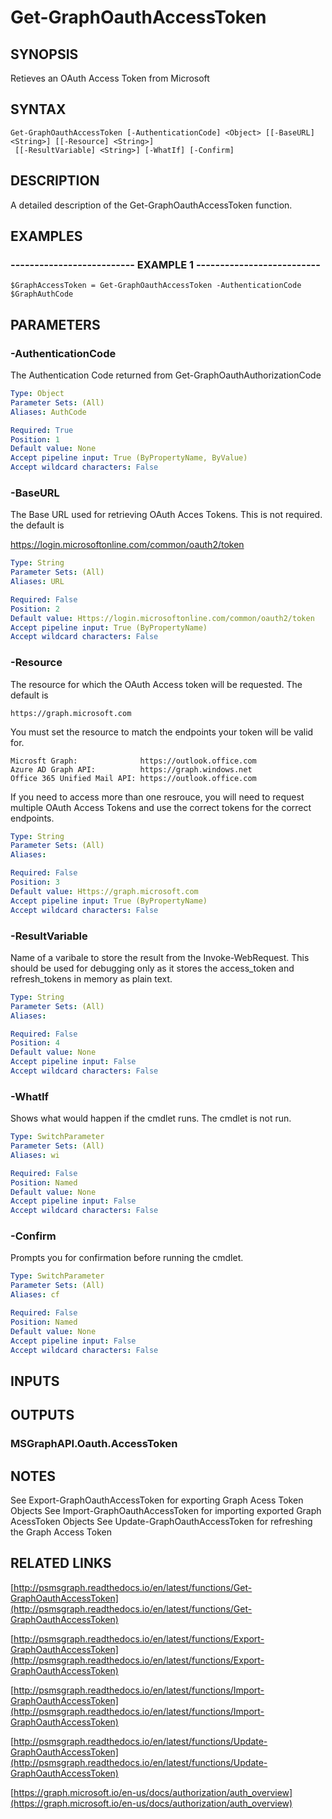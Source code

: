 # Get-GraphOauthAccessToken

## SYNOPSIS
Retieves an OAuth Access Token from Microsoft

## SYNTAX

```
Get-GraphOauthAccessToken [-AuthenticationCode] <Object> [[-BaseURL] <String>] [[-Resource] <String>]
 [[-ResultVariable] <String>] [-WhatIf] [-Confirm]
```

## DESCRIPTION
A detailed description of the Get-GraphOauthAccessToken function.

## EXAMPLES

### -------------------------- EXAMPLE 1 --------------------------
```
$GraphAccessToken = Get-GraphOauthAccessToken -AuthenticationCode $GraphAuthCode
```

## PARAMETERS

### -AuthenticationCode
The Authentication Code returned from Get-GraphOauthAuthorizationCode

```yaml
Type: Object
Parameter Sets: (All)
Aliases: AuthCode

Required: True
Position: 1
Default value: None
Accept pipeline input: True (ByPropertyName, ByValue)
Accept wildcard characters: False
```

### -BaseURL
The Base URL used for retrieving OAuth Acces Tokens.
This is not required.
the default is

https://login.microsoftonline.com/common/oauth2/token

```yaml
Type: String
Parameter Sets: (All)
Aliases: URL

Required: False
Position: 2
Default value: Https://login.microsoftonline.com/common/oauth2/token
Accept pipeline input: True (ByPropertyName)
Accept wildcard characters: False
```

### -Resource
The resource for which the OAuth Access token will be requested.
The default is

    https://graph.microsoft.com

You must set the resource to match the endpoints your token will be valid for.

    Microsft Graph:              https://outlook.office.com
    Azure AD Graph API:          https://graph.windows.net
    Office 365 Unified Mail API: https://outlook.office.com

If you need to access more than one resrouce, you will need to request multiple OAuth Access Tokens and use the correct tokens for the correct endpoints.

```yaml
Type: String
Parameter Sets: (All)
Aliases: 

Required: False
Position: 3
Default value: Https://graph.microsoft.com
Accept pipeline input: True (ByPropertyName)
Accept wildcard characters: False
```

### -ResultVariable
Name of a varibale to store the result from the Invoke-WebRequest.
This should be used for debugging only as it stores the access_token and refresh_tokens in memory as plain text.

```yaml
Type: String
Parameter Sets: (All)
Aliases: 

Required: False
Position: 4
Default value: None
Accept pipeline input: False
Accept wildcard characters: False
```

### -WhatIf
Shows what would happen if the cmdlet runs.
The cmdlet is not run.

```yaml
Type: SwitchParameter
Parameter Sets: (All)
Aliases: wi

Required: False
Position: Named
Default value: None
Accept pipeline input: False
Accept wildcard characters: False
```

### -Confirm
Prompts you for confirmation before running the cmdlet.

```yaml
Type: SwitchParameter
Parameter Sets: (All)
Aliases: cf

Required: False
Position: Named
Default value: None
Accept pipeline input: False
Accept wildcard characters: False
```

## INPUTS

## OUTPUTS

### MSGraphAPI.Oauth.AccessToken

## NOTES
See Export-GraphOauthAccessToken for exporting Graph Acess Token Objects
See Import-GraphOauthAccessToken for importing exported Graph AcessToken Objects
See Update-GraphOauthAccessToken for refreshing the Graph Access Token

## RELATED LINKS

[http://psmsgraph.readthedocs.io/en/latest/functions/Get-GraphOauthAccessToken](http://psmsgraph.readthedocs.io/en/latest/functions/Get-GraphOauthAccessToken)

[http://psmsgraph.readthedocs.io/en/latest/functions/Export-GraphOauthAccessToken](http://psmsgraph.readthedocs.io/en/latest/functions/Export-GraphOauthAccessToken)

[http://psmsgraph.readthedocs.io/en/latest/functions/Import-GraphOauthAccessToken](http://psmsgraph.readthedocs.io/en/latest/functions/Import-GraphOauthAccessToken)

[http://psmsgraph.readthedocs.io/en/latest/functions/Update-GraphOauthAccessToken](http://psmsgraph.readthedocs.io/en/latest/functions/Update-GraphOauthAccessToken)

[https://graph.microsoft.io/en-us/docs/authorization/auth_overview](https://graph.microsoft.io/en-us/docs/authorization/auth_overview)

